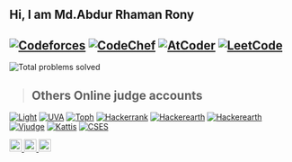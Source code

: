## Hi, I am Md.Abdur Rhaman Rony

[![Codeforces](https://img.shields.io/badge/Codeforces-1619-blue?style=for-the-badge&logo=codeforces)](https://codeforces.com/profile/ar_rony1)  [![CodeChef](https://img.shields.io/badge/CodeChef-1915-purple?style=for-the-badge&logo=codechef)](https://www.codechef.com/users/ar_rony1)    [![AtCoder](https://img.shields.io/badge/AtCoder-960-brightgreen?style=for-the-badge&logo=atcoder)](https://atcoder.jp/users/ar_rony1)  [![LeetCode](https://img.shields.io/badge/LeetCode-1770-blue?style=for-the-badge&logo=leetcode)](https://leetcode.com/u/ar_rony1/)
---
![Total problems solved](https://img.shields.io/badge/Total%20problems%20solved-~4000-brightgreen?style=for-the-badge&logoColor=white&logo=toph)
> ## Others Online judge accounts
[![Light ](https://img.shields.io/badge/LightOj%20-ar_rony1-brightgreen?style=for-the-badge&logo=lightroom)](https://lightoj.com/user/rhamanrony12)  [![UVA](https://img.shields.io/badge/UVA%20-ar_rony1-brightgreen?style=for-the-badge&logoColor=white&logo=uva)](https://uhunt.onlinejudge.org/id/1130825)   [![Toph](https://img.shields.io/badge/Toph%20-ar_rony1-brightgreen?style=for-the-badge&logoColor=white&logo=toph)](https://toph.co/u/ar_rony1)  [![Hackerrank](https://img.shields.io/badge/Hackerrank%20-ar_rony1-brightgreen?style=for-the-badge&logoColor=white&logo=toph)](https://www.hackerrank.com/profile/ar_rony)  [![Hackerearth](https://img.shields.io/badge/Hackerearth%20-ar_rony1-brightgreen?style=for-the-badge&logoColor=white&logo=toph)](https://https://www.hackerearth.com/@ar_rony1)  [![Hackerearth](https://img.shields.io/badge/Hackerearth%20-ar_rony1-brightgreen?style=for-the-badge&logoColor=white&logo=toph)](https://https://www.hackerearth.com/@ar_rony1)  [![Vjudge](https://img.shields.io/badge/Vjudge%20-Rony129-brightgreen?style=for-the-badge&logoColor=white&logo=toph)](https://vjudge.net/user/Rony129) [![Kattis](https://img.shields.io/badge/Kattis%20-Rony-brightgreen?style=for-the-badge&logoColor=white&logo=toph)](https://open.kattis.com/users/rony1?tab=submissions) [![CSES](https://img.shields.io/badge/CSES%20-Rony-brightgreen?style=for-the-badge&logoColor=white&logo=toph)](https://cses.fi/user/25246) 
<!-- ![Codeforces](https://img.shields.io/badge/dynamic/json?color=blue&label=Codeforces&query=$.result[0].rating&url=https://codeforces.com/api/user.info?handles=ar_rony1&style=for-the-badge&logo=codeforces) 
-->
<!--
 > Contact with Me
 <img src="https://i.ibb.co/5j0XpDR/linkedin.png" alt="LinkedIn" width="22px" />
-->

<!-- light oj -->
<a href="https://lightoj.com/user/rhamanrony12">
  <img src="https://i.ibb.co/cT0g4Jy/lightoj.png" alt="lightoj" width="22px"/>
</a>
<!-- uva -->
<a href="https://uhunt.onlinejudge.org/id/1130825">
  <img src="https://i.ibb.co/7JJQKvD/uva.png" alt="uva" width="22px"/>
</a>

<a href="https://www.linkedin.com/in/md-abdur-rhaman-rony-108ab51aa/">
  <img src="https://i.ibb.co/5j0XpDR/linkedin.png" alt="LinkedIn" width="22px" />
</a>
<!-- Replace "images/" with the actual path to your images folder -->


<!-- Adjust the image links and URLs accordingly with your own social media profiles -->


